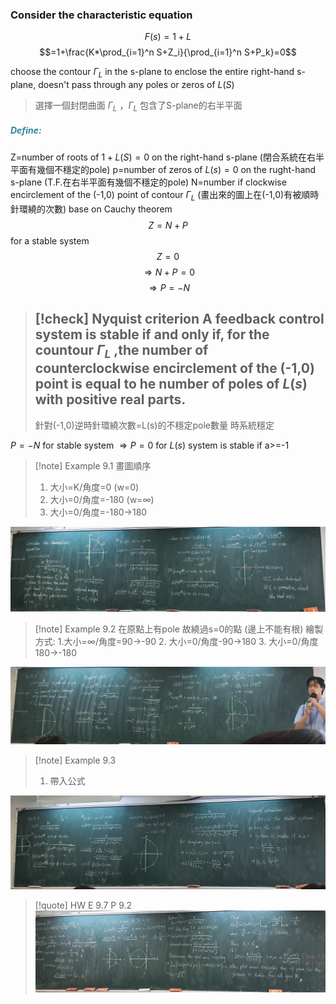 

### Consider the characteristic equation

$$F(s)=1+L$$
$$=1+\frac{K*\prod_{i=1}^n S+Z_i}{\prod_{i=1}^n S+P_k}=0$$

choose the contour $\Gamma_L$ in the s-plane to enclose the entire right-hand s-plane, doesn't pass through any poles or zeros of $L(S)$ 

>選擇一個封閉曲面 $\Gamma_L$ ，$\Gamma_L$ 包含了S-plane的右半平面

##### <font color="#31859b">Define: </font>

Z=number of roots of $1+L(S)=0$ on the right-hand s-plane
	(閉合系統在右半平面有幾個不穩定的pole)
p=number of zeros of $L(s)=0$ on the rught-hand s-plane 
	(T.F.在右半平面有幾個不穩定的pole)
N=number if clockwise encirclement of the (-1,0) point of contour $\Gamma_L$ 
	(畫出來的圖上在(-1,0)有被順時針環繞的次數)
base on Cauchy theorem 
$$Z=N+P$$
for a stable system
$$Z=0$$
$$\Rightarrow N+P=0$$
$$\Rightarrow P=-N$$

>[!check] Nyquist criterion
>A feedback control system is stable if and only if, for the countour $\Gamma_L$ ,the number of counterclockwise encirclement of the (-1,0) point is equal to he number of poles of $L(s)$ with positive real parts.
>---
>針對(-1,0)逆時針環繞次數=L(s)的不穩定pole數量 時系統穩定
 

$P=-N$ for stable system 
$\Rightarrow P=0$ for $L(s)$ 
system is stable if a>=-1

>[!note] Example 9.1
>畫圖順序
>1. 大小=K/角度=0  (w=0)
>2. 大小=0/角度=-180 (w=$\infty$)
>3. 大小=0/角度=-180->180

![|700](https://raw.githubusercontent.com/Ash0645/image_remote/main/202305311010923.jpg)

>[!note] Example 9.2
>在原點上有pole 故繞過s=0的點 (邊上不能有根)
>繪製方式:
>1.大小=$\infty$/角度=90->-90
>2. 大小=0/角度-90->180
>3. 大小=0/角度180->-180


![](https://raw.githubusercontent.com/Ash0645/image_remote/main/202306102249011.jpg)

>[!note] Example 9.3
>1. 帶入公式

![](https://raw.githubusercontent.com/Ash0645/image_remote/main/202306111352427.jpg)


>[!quote] HW
>E 9.7
>P 9.2
![](https://raw.githubusercontent.com/Ash0645/image_remote/main/202306071030857.jpeg)
